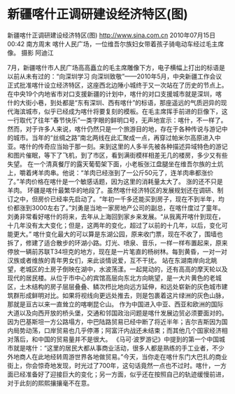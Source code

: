 # 新疆喀什正调研建设经济特区(图)

新疆喀什正调研建设经济特区(图)
http://www.sina.com.cn  2010年07月15日00:42  南方周末
喀什人民广场，一位维吾尔族妇女带着孩子骑电动车经过毛主席像。 摄影 阿迪江

7月，新疆喀什市人民广场高高矗立的毛主席雕像下方，电子横幅上打出的标语是以前从未有过的：“向深圳学习 向深圳致敬”——2010年5月，中央新疆工作会议正式批准喀什设立经济特区，这座西北边陲小城终于又一次站在了历史的节点上。在中央19个内地省市对口支援新疆的计划中，喀什的对口支援城市就是深圳，喀什的大街小巷，到处都是“东有深圳、西有喀什”的标语，那座遥远的气质迥异的现代海滨城市，似乎已经成为喀什将要复刻的模板。在毛主席挥手前进的巨像下，这一行取代了往年“春节快乐”一类字眼的鲜明口号，无声地宣示：喀什，不一样了。
然而，对于许多人来说，喀什仍然只是一个旅游目的地，存在于各种传说与游记中的城市。当年的“丝绸之路”南北两线在此汇聚成一点，再穿过帕米尔高原进入中亚。喀什的传奇应当始于那一刻。来到这里的人多半先被各种描述异域特色的游记和图片催眠，等下了飞机，到了市区，看到满街模样相差无几的楼房，多少又有些失望。
在一个清真餐厅的露天葡萄架下面，小老板张江盘腿坐在维吾尔族的土炕上，嚼着烤羊肉串。他说：“羊肉已经涨到了一公斤50元了，连羊肉串都涨价了。”羊肉价格在喀什是一个敏感话题，因为这里的消耗量太大了。
涨的还不只是羊肉。
环疆是喀什最繁华的地段了。虽然喀什经济特区的发展规划还在调研、制订之中，但房价已经率先启动了。“年初一千多还能买到房子，现在不到半年，均价都涨到3000左右了。”刘勇是当地一家房地产公司的副总，在喀什度过了童年。刘勇非常看好喀什的将来，去年从上海回到家乡来发展。“从我离开喀什到现在，十几年没有太大变化；但是，这两年的变化，超过了以前的十几年，以后，变化可能更大。”
喀什变化最大的可以算是东湖公园，原来收门票，现在不收了，围墙也拆了，修建了适合散步的环湖小路。灯光、喷泉、音乐，一样一样布置起来，原来停放一辆前苏联T34坦克的地方，现在是一片笔直的杨树林。每到黄昏，一对一对汉族或者维族的青年男女们，来此谈情说爱，互不干扰。
站在东湖南岸向北眺望，老城区的土房子倒映在湖中，水波荡漾。一起晃动的，还有高高的摩天轮以及现代的居民楼。从位于市中心的宾馆高层向东北方向眺望，是一大片黄色的老城区，土木结构的房子层层叠叠、鳞次栉比地向远方延伸，和远处崭新的灰色城市建筑群形成鲜明对比。如果将视线向更远处推去，则是包裹着这片绿洲的灰色山脉，那就是亘古以来一直耸立的喀喇昆仑山。
作为中国进入中亚、西亚和欧洲的国际大道以及向西开放的桥头堡，交通和邻国政治问题是喀什发展边贸必须要面对的。因为巴基斯坦一方公路塌方，中巴陆路贸易已经中断了将近半年；吉尔吉斯因为国内局势动荡，口岸贸易也几乎停滞；阿富汗内战还未结束；而其他几个国家经济相对落后，和中国的贸易量并不是很大。
《马可·波罗游记》中提到的第一个中国城市就是喀什：“这里的居民大都从事商业活动，很多人都是熟练的手工业者，不少外地商人在此地经转周游世界各地做贸易。”今天，当你走在喀什东门大巴扎的商业街上，你会惊奇地发现，时光过了700年，这句话竟然一点也不过时。喀什，一方面已经准备好了迎接巨大的变化；另一方面，似乎还在按照自己的轨迹缓慢前进，对于此刻的熙熙攘攘毫不在意。

